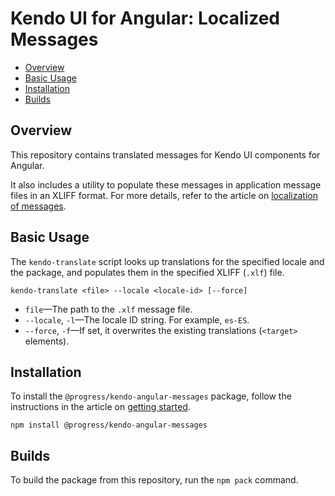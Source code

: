 # Kendo UI for Angular: Localized Messages

* [Overview](https://github.com/telerik/kendo-angular-messages#overview)
* [Basic Usage](https://github.com/telerik/kendo-angular-messages#basic-usage)
* [Installation](https://github.com/telerik/kendo-angular-messages#installation)
* [Builds](https://github.com/telerik/kendo-angular-messages#builds)

## Overview

This repository contains translated messages for Kendo UI components for Angular.

It also includes a utility to populate these messages in application message files in an XLIFF format. For more details, refer to the article on [localization of messages](http://www.telerik.com/kendo-angular-ui/compontents/localization).

## Basic Usage

The `kendo-translate` script looks up translations for the specified locale and the package, and populates them in the specified XLIFF (`.xlf`) file.

```
kendo-translate <file> --locale <locale-id> [--force]
```

* `file`&mdash;The path to the `.xlf` message file.
* `--locale`, `-l`&mdash;The locale ID string. For example, `es-ES`.
* `--force`, `-f`&mdash;If set, it overwrites the existing translations (`<target>` elements).

## Installation

To install the `@progress/kendo-angular-messages` package, follow the instructions in the article on [getting started](http://www.telerik.com/kendo-angular-ui/getting-started/).

```
npm install @progress/kendo-angular-messages
```

## Builds

To build the package from this repository, run the `npm pack` command.
